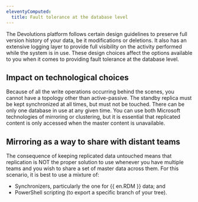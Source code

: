 ```yaml
---
eleventyComputed:
  title: Fault tolerance at the database level
---
```

The Devolutions platform follows certain design guidelines to preserve full version history of your data, be it modifications or deletions. It also has an extensive logging layer to provide full visibility on the activity performed while the system is in use. These design choices affect the options available to you when it comes to providing fault tolerance at the database level. 

## Impact on technological choices

Because of all the write operations occurring behind the scenes, you cannot have a topology other than active-passive. The standby replica must be kept synchronized at all times, but must not be touched. There can be only one database in use at any given time. You can use both Microsoft technologies of mirroring or clustering, but it is essential that replicated content is only accessed when the master content is unavailable. 

## Mirroring as a way to share with distant teams

The consequence of keeping replicated data untouched means that replication is NOT the proper solution to use whenever you have multiple teams and you wish to share a set of master data across them. For this scenario, it is best to use a mixture of:  

* Synchronizers, particularly the one for {{ en.RDM }} data; and  
* PowerShell scripting (to export a specific branch of your tree). 
